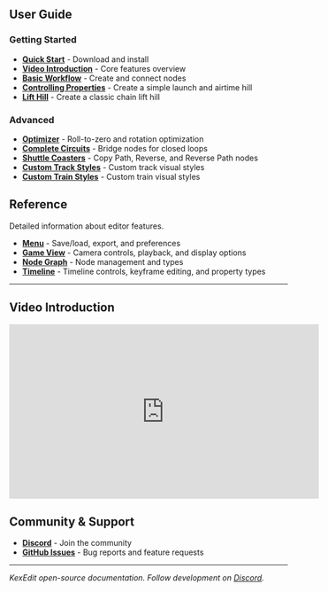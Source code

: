 ## User Guide

### Getting Started

-   **[Quick Start](getting-started.md)** - Download and install
-   **[Video Introduction](#video-introduction)** - Core features overview
-   **[Basic Workflow](user-guide/basic-workflow.md)** - Create and connect nodes
-   **[Controlling Properties](user-guide/controlling-properties.md)** - Create a simple launch and airtime hill
-   **[Lift Hill](user-guide/lift-hill.md)** - Create a classic chain lift hill

### Advanced

-   **[Optimizer](user-guide/optimizer.md)** - Roll-to-zero and rotation optimization
-   **[Complete Circuits](user-guide/complete-circuits.md)** - Bridge nodes for closed loops
-   **[Shuttle Coasters](user-guide/shuttle-coasters.md)** - Copy Path, Reverse, and Reverse Path nodes
-   **[Custom Track Styles](user-guide/custom-track-styles.md)** - Custom track visual styles
-   **[Custom Train Styles](user-guide/custom-train-styles.md)** - Custom train visual styles

## Reference

Detailed information about editor features.

-   **[Menu](reference/menu.md)** - Save/load, export, and preferences
-   **[Game View](reference/game-view.md)** - Camera controls, playback, and display options
-   **[Node Graph](reference/node-graph.md)** - Node management and types
-   **[Timeline](reference/timeline.md)** - Timeline controls, keyframe editing, and property types

---

## Video Introduction

<iframe width="560" height="315" src="https://www.youtube.com/embed/RRIkHtnoP18" title="KexEdit Introduction" frameborder="0" allow="accelerometer; autoplay; clipboard-write; encrypted-media; gyroscope; picture-in-picture; web-share" allowfullscreen></iframe>

## Community & Support

-   **[Discord](https://discord.gg/eEY75Nqk3C)** - Join the community
-   **[GitHub Issues](https://github.com/IndividualKex/KexEdit/issues)** - Bug reports and feature requests

---

_KexEdit open-source documentation. Follow development on [Discord](https://discord.gg/eEY75Nqk3C)._
